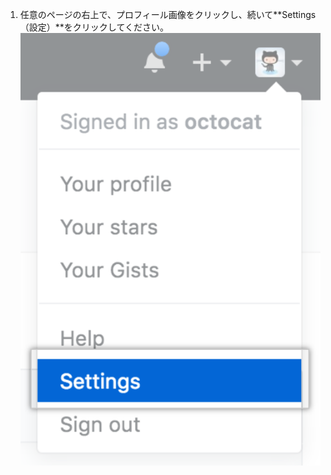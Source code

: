 1. 任意のページの右上で、プロフィール画像をクリックし、続いて**Settings（設定）**をクリックしてください。 ![ユーザバーの [Settings（設定）] アイコン](/assets/images/settings/userbar-account-settings_post2dot12.png)
